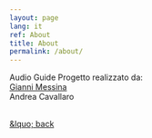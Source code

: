 ```yaml
---
layout: page
lang: it
ref: About
title: About
permalink: /about/
---
```


Audio Guide 
Progetto realizzato da: <br>
[Gianni Messina](https://www.giannimessina.it/)<br>
Andrea Cavallaro<br><br>

<a href="{{ site.baseurl }}">
&lquo; back</a>